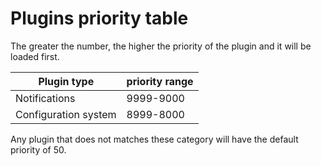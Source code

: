 # Plugins priority table

The greater the number, the higher the priority of the plugin and it will be loaded first.

|     Plugin type      | priority range |
|         ---          |      ---       |
|    Notifications     |   9999-9000    |
| Configuration system |   8999-8000    |

Any plugin that does not matches these category will have the default priority of 50.
